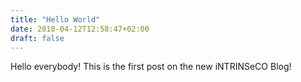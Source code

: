 ```yaml
---
title: "Hello World"
date: 2018-04-12T12:58:47+02:00
draft: false
---
```


Hello everybody! This is the first post on the new iNTRINSeCO Blog!
